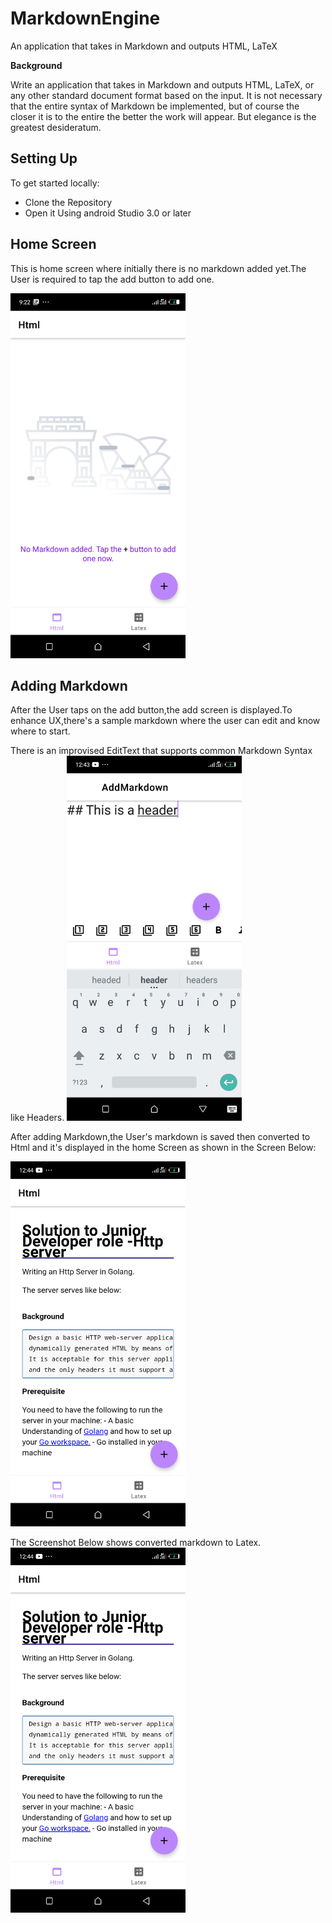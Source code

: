 # MarkdownEngine
An application that takes in Markdown and outputs HTML, LaTeX

**Background**

Write an application that takes in Markdown and outputs HTML, LaTeX, or any other standard document format based on the input. It is not necessary that the entire syntax of Markdown be implemented, but of course the closer it is to the entire the better the work will appear. But elegance is the greatest desideratum.


## Setting Up
To get started locally:
  - Clone the Repository
  - Open it Using android Studio 3.0 or later
  
## Home Screen
This is home screen where initially there is no markdown added yet.The User is required to tap the add button to add one.

<img src="https://github.com/Carlosokumu/MarkdownEngine/blob/master/screenshots/Screenshot_20220120-092220.png" width="280"/>

## Adding Markdown
After the User taps on the add button,the add screen is displayed.To enhance UX,there's a sample markdown where the user can edit and know where to start.

There is an improvised EditText that supports common Markdown Syntax like Headers.
<img src="https://github.com/Carlosokumu/MarkdownEngine/blob/master/screenshots/Screenshot_20220120-124346.png" width="280"/>


After adding Markdown,the User's markdown is saved then converted  to Html and it's displayed in the home Screen as shown
in the Screen Below:

<img src="https://github.com/Carlosokumu/MarkdownEngine/blob/master/screenshots/Screenshot_20220120-124423.png" width="280"/>

The Screenshot Below shows converted markdown to Latex.
<img src="https://github.com/Carlosokumu/MarkdownEngine/blob/master/screenshots/Screenshot_20220120-124423.png" width="280"/>
